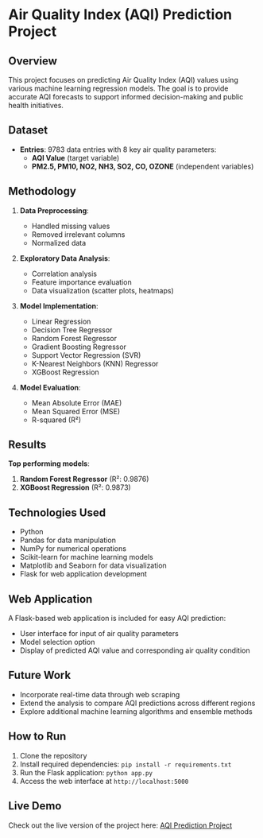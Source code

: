 

# Air Quality Index (AQI) Prediction Project

## Overview

This project focuses on predicting Air Quality Index (AQI) values using various machine learning regression models. The goal is to provide accurate AQI forecasts to support informed decision-making and public health initiatives.

## Dataset

- **Entries**: 9783 data entries with 8 key air quality parameters:
  - **AQI Value** (target variable)
  - **PM2.5, PM10, NO2, NH3, SO2, CO, OZONE** (independent variables)

## Methodology
1. **Data Preprocessing**:
   - Handled missing values
   - Removed irrelevant columns
   - Normalized data

2. **Exploratory Data Analysis**:
   - Correlation analysis
   - Feature importance evaluation
   - Data visualization (scatter plots, heatmaps)

3. **Model Implementation**:
   - Linear Regression
   - Decision Tree Regressor
   - Random Forest Regressor
   - Gradient Boosting Regressor
   - Support Vector Regression (SVR)
   - K-Nearest Neighbors (KNN) Regressor
   - XGBoost Regression

4. **Model Evaluation**:
   - Mean Absolute Error (MAE)
   - Mean Squared Error (MSE)
   - R-squared (R²)

## Results

**Top performing models**:
1. **Random Forest Regressor** (R²: 0.9876)
2. **XGBoost Regression** (R²: 0.9873)

## Technologies Used

- Python
- Pandas for data manipulation
- NumPy for numerical operations
- Scikit-learn for machine learning models
- Matplotlib and Seaborn for data visualization
- Flask for web application development

## Web Application

A Flask-based web application is included for easy AQI prediction:
- User interface for input of air quality parameters
- Model selection option
- Display of predicted AQI value and corresponding air quality condition

## Future Work

- Incorporate real-time data through web scraping
- Extend the analysis to compare AQI predictions across different regions
- Explore additional machine learning algorithms and ensemble methods

## How to Run

1. Clone the repository
2. Install required dependencies: `pip install -r requirements.txt`
3. Run the Flask application: `python app.py`
4. Access the web interface at `http://localhost:5000`

## Live Demo
Check out the live version of the project here: [AQI Prediction Project](https://aqi-prediction-using-regression-models.onrender.com)

